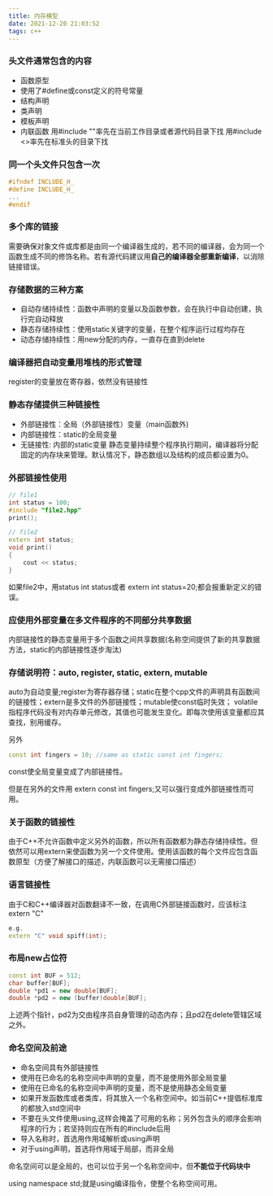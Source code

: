 ```yaml
---
title: 内存模型
date: 2021-12-20 21:03:52
tags: c++
---
```


### 头文件通常包含的内容
- 函数原型
- 使用了#define或const定义的符号常量
- 结构声明
- 类声明
- 模板声明
- 内联函数
用#include ""率先在当前工作目录或者源代码目录下找
用#include <>率先在标准头的目录下找

### 同一个头文件只包含一次
``` cpp
#ifndef INCLUDE_H_
#define INCLUDE_H_
...
#endif
```

### 多个库的链接
需要确保对象文件或库都是由同一个编译器生成的，若不同的编译器，会为同一个函数生成不同的修饰名称。若有源代码建议用**自己的编译器全部重新编译**，以消除链接错误。

### 存储数据的三种方案
- 自动存储持续性：函数中声明的变量以及函数参数，会在执行中自动创建，执行完自动释放
- 静态存储持续性：使用static关键字的变量，在整个程序运行过程均存在
- 动态存储持续性：用new分配的内存，一直存在直到delete

### 编译器把自动变量用堆栈的形式管理
register的变量放在寄存器，依然没有链接性

### 静态存储提供三种链接性
- 外部链接性：全局（外部链接性）变量（main函数外)
- 内部链接性：static的全局变量
- 无链接性: 内部的static变量
静态变量持续整个程序执行期间，编译器将分配固定的内存块来管理。默认情况下，静态数组以及结构的成员都设置为0。

### 外部链接性使用
``` cpp
// file1
int status = 100;
#include "file2.hpp"
print();

// file2
extern int status;
void print()
{
    cout << status;
}

```
如果file2中，用status int status或者 extern int status=20;都会报重新定义的错误。


### 应使用外部变量在多文件程序的不同部分共享数据
内部链接性的静态变量用于多个函数之间共享数据(名称空间提供了新的共享数据方法，static的内部链接性逐步淘汰)


### 存储说明符：auto, register, static, extern, mutable
auto为自动变量;register为寄存器存储；static在整个cpp文件的声明具有函数间的链接性；extern是多文件的外部链接性；mutable使const临时失效；
volatile指程序代码没有对内存单元修改，其值也可能发生变化。即每次使用该变量都应其查找，别用缓存。

另外
``` cpp
const int fingers = 10; //same as static const int fingers;
```
const使全局变量变成了内部链接性。

但是在另外的文件用 extern const int fingers;又可以强行变成外部链接性而可用。

### 关于函数的链接性
由于C++不允许函数中定义另外的函数，所以所有函数都为静态存储持续性。但依然可以用extern来使函数为另一个文件使用。使用该函数的每个文件应包含函数原型（方便了解接口的描述，内联函数可以无需接口描述）

### 语言链接性
由于C和C++编译器对函数翻译不一致，在调用C外部链接函数时，应该标注extern "C"
``` cpp
e.g.
extern "C" void spiff(int);
```

### 布局new占位符
``` cpp
const int BUF = 512;
char buffer[BUF];
double *pd1 = new double[BUF];
double *pd2 = new (buffer)double[BUF];
```
上述两个指针，pd2为交由程序员自身管理的动态内存；且pd2在delete管辖区域之外。


### 命名空间及前途
- 命名空间具有外部链接性
- 使用在已命名的名称空间中声明的变量，而不是使用外部全局变量
- 使用在已命名的名称空间中声明的变量，而不是使用静态全局变量
- 如果开发函数库或者类库，将其放入一个名称空间中。如当前C++提倡标准库的都放入std空间中
- 不要在头文件使用using,这样会掩盖了可用的名称；另外包含头的顺序会影响程序的行为；若坚持则应在所有的#include后用
- 导入名称时，首选用作用域解析或using声明
- 对于using声明，首选将作用域于局部，而非全局


命名空间可以是全局的，也可以位于另一个名称空间中，但**不能位于代码块中**

using namespace std;就是using编译指令，使整个名称空间可用。

